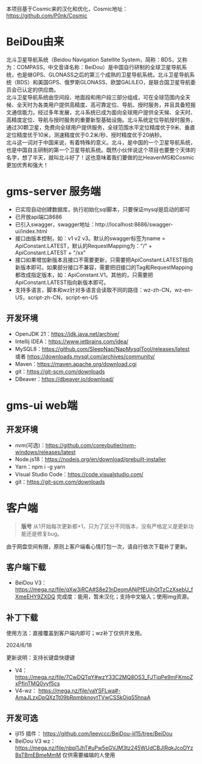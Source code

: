 本项目基于Cosmic来的汉化和优化，Cosmic地址：https://github.com/P0nk/Cosmic   

# BeiDou由来
北斗卫星导航系统（Beidou Navigation Satellite System，简称：BDS，又称为：COMPASS，中文音译名称：BeiDou）是中国自行研制的全球卫星导航系统，也是继GPS、GLONASS之后的第三个成熟的卫星导航系统。北斗卫星导航系统（BDS）和美国GPS、俄罗斯GLONASS、欧盟GALILEO，是联合国卫星导航委员会已认定的供应商。  
北斗卫星导航系统由空间段、地面段和用户段三部分组成，可在全球范围内全天候、全天时为各类用户提供高精度、高可靠定位、导航、授时服务，并且具备短报文通信能力。经过多年发展，北斗系统已成为面向全球用户提供全天候、全天时、高精度定位、导航与授时服务的重要新型基础设施。北斗系统定位导航授时服务，通过30颗卫星，免费向全球用户提供服务，全球范围水平定位精度优于9米、垂直定位精度优于10米，测速精度优于0.2米/秒、授时精度优于20纳秒。  
北斗这一词对于中国来说，有着特殊的意义。北斗，是中国的一个卫星导航系统，也是中国自主研制的第一个卫星导航系统。既然小伙伴说这个项目也要整个天体的名字，想了半天，就叫北斗好了！这也意味着我们要做的比HeavenMS和Cosmic更加优秀和强大！  

# gms-server 服务端
- 已实现自动创建数据库，执行初始化sql脚本，只要保证mysql是启动的即可  
- 已开放api端口8686
- 已引入swagger，swagger地址：http://localhost:8686/swagger-ui/index.html
- 接口由版本控制，如：v1 v2 v3。默认的swagger标签为name = ApiConstant.LATEST，默认的RequestMapping为："/" + ApiConstant.LATEST + "/xx"
- 接口如果增加新版本且接口不需要更新，只需要把ApiConstant.LATEST指向新版本即可。如果部分接口不兼容，需要把旧接口的Tag和RequestMapping都改成指定版本，如：ApiConstant.V1。其他的，只需要把ApiConstant.LATEST指向新版本即可。
- 支持多语言，脚本和wz针对多语言会读取不同的路径：wz-zh-CN，wz-en-US，script-zh-CN，script-en-US

## 开发环境
- OpenJDK 21：https://jdk.java.net/archive/
- Intellij IDEA：https://www.jetbrains.com/idea/
- MySQL8：https://github.com/SleepNap/NapMysqlTool/releases/latest 或者 https://downloads.mysql.com/archives/community/
- Maven：https://maven.apache.org/download.cgi
- git：https://git-scm.com/downloads
- DBeaver：https://dbeaver.io/download/

# gms-ui web端

## 开发环境
- nvm(可选)：https://github.com/coreybutler/nvm-windows/releases/latest
- Node.js18：https://nodejs.org/en/download/prebuilt-installer
- Yarn：npm i -g yarn
- Visual Studio Code：https://code.visualstudio.com/
- git：https://git-scm.com/downloads

# 客户端
> **版号** 从1开始每次更新都+1，只为了区分不同版本，没有严格定义是更新功能还是修复bug。

由于网盘空间有限，原则上客户端看心情打包一次，请自行依次下载补丁更新。

## 客户端下载
- BeiDou V3： https://mega.nz/file/qXw3iRCA#S8e21nDeomANjPfEUjhGtTzCzXsebU_fXmeEHY9ZXDQ
完成度：能用，暂未汉化；支持中文输入；使用img资源。

## 补丁下载
使用方法：直接覆盖到客户端内即可；wz补丁仅供开发用。

2024/6/18

更新说明：支持长键盘快捷键
- V4： https://mega.nz/file/7CwDQTqY#wzY33C2MQ8OS3_FJTjqPe9mFKmoZxPfinTMQ0vyf5cs
- V4-wz： https://mega.nz/file/vaYSFLwa#-AmaJLzxDpQXzTt09bRpmbknoytTVwCSSkOjqS5hnaA

## 开发可选
- ijl15 插件： https://github.com/leevccc/BeiDou-ijl15/tree/BeiDou
- BeiDou V3 wz： https://mega.nz/file/nbpl1JhT#uPw5eGVJM3tz245WUdCBJIRqkJcoDYzBsTBmEBmeMmM
仅供需要编辑的人使用